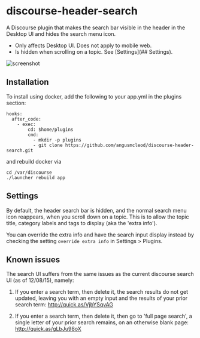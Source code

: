 # discourse-header-search
A Discourse plugin that makes the search bar visible in the header in the Desktop UI and hides the search menu icon.

- Only affects Desktop UI. Does not apply to mobile web.
- Is hidden when scrolling on a topic. See [Settings](## Settings).

![screenshot](https://cloud.githubusercontent.com/assets/5931623/11663508/b1d24796-9daa-11e5-8622-422d5bda3ccf.png)

## Installation

To install using docker, add the following to your app.yml in the plugins section:

```
hooks:
  after_code:
    - exec:
        cd: $home/plugins
        cmd:
          - mkdir -p plugins
          - git clone https://github.com/angusmcleod/discourse-header-search.git
```

and rebuild docker via

```
cd /var/discourse
./launcher rebuild app
```

## Settings

By default, the header search bar is hidden, and the normal search menu icon reappears, when you scroll down on a topic. 
This is to allow the topic title, category labels and tags to display (aka the 'extra info'). 

You can override the extra info and have the search input display instead by checking the setting ``override extra info`` in Settings > Plugins. 

## Known issues

The search UI suffers from the same issues as the current discourse search UI (as of 12/08/15), namely:

1. If you enter a search term, then delete it, the search results do not get updated, 
leaving you with an empty input and the results of your prior search term: http://quick.as/VjbYSqvAG

2. If you enter a search term, then delete it, then go to 'full page search', a single letter of your prior search
remains, on an otherwise blank page: http://quick.as/gLbJu98oX

